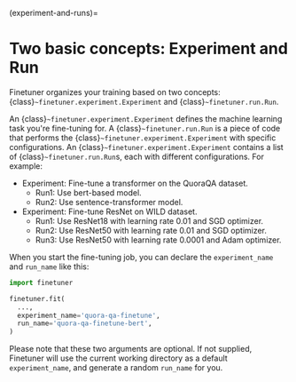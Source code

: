 (experiment-and-runs)=
# Two basic concepts: Experiment and Run

Finetuner organizes your training based on two concepts: {class}`~finetuner.experiment.Experiment` and {class}`~finetuner.run.Run`.

An {class}`~finetuner.experiment.Experiment` defines the machine learning task you're fine-tuning for.
A {class}`~finetuner.run.Run` is a piece of code that performs the {class}`~finetuner.experiment.Experiment` with specific configurations.
An {class}`~finetuner.experiment.Experiment` contains a list of {class}`~finetuner.run.Run`s,
each with different configurations.
For example:

+ Experiment: Fine-tune a transformer on the QuoraQA dataset.
  - Run1: Use bert-based model.
  - Run2: Use sentence-transformer model.
+ Experiment: Fine-tune ResNet on WILD dataset.
  - Run1: Use ResNet18 with learning rate 0.01 and SGD optimizer.
  - Run2: Use ResNet50 with learning rate 0.01 and SGD optimizer.
  - Run3: Use ResNet50 with learning rate 0.0001 and Adam optimizer.

When you start the fine-tuning job, you can declare the `experiment_name` and `run_name` like this:

```python
import finetuner

finetuner.fit(
  ...,
  experiment_name='quora-qa-finetune',
  run_name='quora-qa-finetune-bert',
)
```

Please note that these two arguments are optional.
If not supplied,
Finetuner will use the current working directory as a default `experiment_name`,
and generate a random `run_name` for you.